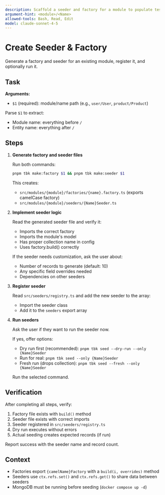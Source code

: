 ```yaml
---
description: Scaffold a seeder and factory for a module to populate test data
argument-hint: <module>/<Name>
allowed-tools: Bash, Read, Edit
model: claude-sonnet-4-5
---
```


# Create Seeder & Factory

Generate a factory and seeder for an existing module, register it, and optionally run it.

## Task

**Arguments:**
- `$1` (required): module/name path (e.g., `user/User`, `product/Product`)

Parse `$1` to extract:
- Module name: everything before `/`
- Entity name: everything after `/`

## Steps

1. **Generate factory and seeder files**

   Run both commands:
   ```bash
   pnpm tbk make:factory $1 && pnpm tbk make:seeder $1
   ```

   This creates:
   - `src/modules/{module}/factories/{name}.factory.ts` (exports camelCase factory)
   - `src/modules/{module}/seeders/{Name}Seeder.ts`

2. **Implement seeder logic**

   Read the generated seeder file and verify it:
   - Imports the correct factory
   - Imports the module's model
   - Has proper collection name in config
   - Uses factory.build() correctly

   If the seeder needs customization, ask the user about:
   - Number of records to generate (default: 10)
   - Any specific field overrides needed
   - Dependencies on other seeders

3. **Register seeder**

   Read `src/seeders/registry.ts` and add the new seeder to the array:
   - Import the seeder class
   - Add it to the `seeders` export array

4. **Run seeders**

   Ask the user if they want to run the seeder now.

   If yes, offer options:
   - Dry run first (recommended): `pnpm tbk seed --dry-run --only {Name}Seeder`
   - Run for real: `pnpm tbk seed --only {Name}Seeder`
   - Fresh run (drops collection): `pnpm tbk seed --fresh --only {Name}Seeder`

   Run the selected command.

## Verification

After completing all steps, verify:

1. Factory file exists with `build()` method
2. Seeder file exists with correct imports
3. Seeder registered in `src/seeders/registry.ts`
4. Dry run executes without errors
5. Actual seeding creates expected records (if run)

Report success with the seeder name and record count.

## Context

- Factories export `{camelName}Factory` with a `build(i, overrides)` method
- Seeders use `ctx.refs.set()` and `ctx.refs.get()` to share data between seeders
- MongoDB must be running before seeding (`docker compose up -d`)
